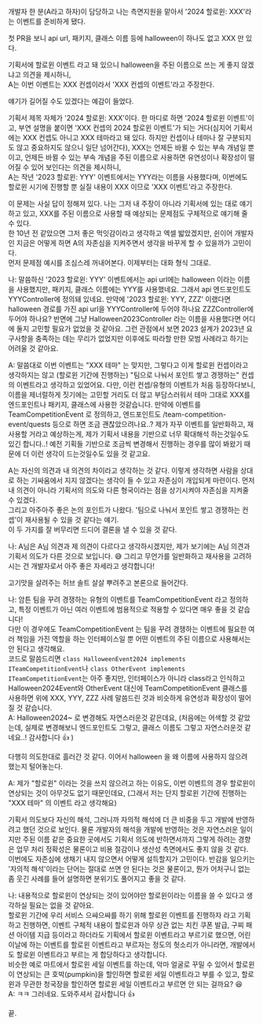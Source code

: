 개발자 한 분(A라고 하자)이 담당하고 나는 측면지원을 맡아서 '2024 할로윈: XXX'라는 이벤트를 준비하게 됐다.

첫 PR을 보니 api url, 패키지, 클래스 이름 등에 halloween이 하나도 없고 XXX 만 있다.

기획서에 할로윈 이벤트 라고 돼 있으니 halloween을 주된 이름으로 쓰는 게 좋지 않겠냐고 의견을 제시하니,  
A는 이번 이벤트는 XXX 컨셉이라서 'XXX 컨셉의 이벤트'라고 주장한다.  

얘기가 길어질 수도 있겠다는 예감이 들었다.

기획서 제목 자체가 '2024 할로윈: XXX'이다. 한 마디로 하면 '2024 할로윈 이벤트'이고, 부연 설명을 붙이면 'XXX 컨셉의 2024 할로윈 이벤트'가 되는 거다(심지어 기획서에는 XXX 컨셉도 아니고 XXX 테마라고 돼 있다. 하지만 컨셉이나 테마나 잘 구분되지도 않고 중요하지도 않으니 일단 넘어간다), XXX는 언제든 바뀔 수 있는 부속 개념일 뿐이고, 언제든 바뀔 수 있는 부속 개념을 주된 이름으로 사용하면 유연성이나 확장성이 떨어질 수 있어 보인다는 의견을 제시하니,  
A는 작년 '2023 할로윈: YYY' 이벤트에서는 YYY라는 이름을 사용했다며, 이번에도 할로윈 시기에 진행할 뿐 실질 내용이 XXX 이므로 'XXX 이벤트'라고 주장한다.  

이 문제는 사실 답이 정해져 있다. 나는 그저 내 주장이 아니라 기획서에 있는 대로 얘기하고 있고, XXX를 주된 이름으로 사용할 때 예상되는 문제점도 구체적으로 얘기해 줄 수 있다.  
한 10년 전 같았으면 그저 좋은 먹잇감이라고 생각하고 엑셀 밟았겠지만, 쉰이어 개발자인 지금은 어떻게 하면 A의 자존심을 지켜주면서 생각을 바꾸게 할 수 있을까가 고민이다.  
먼저 문제점 예시를 조심스레 꺼내어본다. 이제부터는 대화 형식 그대로.

나: 말씀하신 '2023 할로윈: YYY' 이벤트에서는 api url에는 halloween 이라는 이름을 사용했지만, 패키지, 클래스 이름에는 YYY를 사용했네요. 그래서 api 엔드포인트도 YYYController에 정의돼 있네요. 만약에 '2023 할로윈: YYY, ZZZ' 이랬다면 halloween 경로를 가진 api url을 YYYController에 두어야 하나요 ZZZController에 두어야 하나요? 반면에 그냥 Halloween2023Controller 라는 이름을 사용했다면 어디에 둘지 고민할 필요가 없었을 것 같아요. 그런 관점에서 보면 2023 설계가 2023년 요구사항을 충족하는 데는 무리가 없었지만 이후에도 따라할 만한 모범 사례라고 하기는 어려울 것 같아요.

A: 말씀대로 이번 이벤트는 "XXX 테마" 는 맞지만, 그렇다고 이게 할로윈 컨셉이라고 생각하지는 않고 (할로윈 기간에 진행하는) "팀으로 나눠서 포인트 쌓고 경쟁하는" 컨셉의 이벤트라고 생각하고 있었어요. 다만, 이런 컨셉/유형의 이벤트가 처음 등장하다보니, 이름을 제너럴하게 짓기에는 고민할 거리도 더 많고 부담스러워서 테마 그대로 XXX를 엔드포인트나 패키지, 클래스에 사용한 것같습니다. 만약에 이벤트를 TeamCompetitionEvent 로 정의하고, 엔드포인트도 /team-competition-event/quests 등으로 하면 조금 괜찮았으려나요..? 제가 자꾸 이벤트를 일반화하고, 재사용할 거라고 예상하는게, 제가 기획서 내용을 기반으로 너무 확대해석 하는것일수도 있긴 합니다..! 예전 기획들 기반으로 조금씩 변경해서 진행하는 경우를 많이 봐왔기 때문에 더 이런 생각이 드는것일수도 있을 것 같고요.

A는 자신의 의견과 내 의견의 차이라고 생각하는 것 같다. 이렇게 생각하면 사람을 상대로 하는 기싸움에서 지지 않겠다는 생각이 들 수 있고 자존심이 개입되게 마련이다. 먼저 내 의견이 아니라 기획서의 의도와 다른 형국이라는 점을 상기시켜야 자존심을 지켜줄 수 있겠다.  
그리고 아주아주 좋은 논의 포인트가 나왔다. '팀으로 나눠서 포인트 쌓고 경쟁하는 컨셉'이 재사용될 수 있을 것 같다는 얘기.  
이 두 가지를 잘 버무리면 드디어 결론을 낼 수 있을 것 같다.

나: A님은 A님 의견과 제 의견이 다르다고 생각하시겠지만, 제가 보기에는 A님 의견과 기획서 의도가 다른 것으로 보입니다. 😅 그리고 무언가를 일반화하고 재사용을 고려하시는 건 개발자로서 아주 좋은 자세라고 생각합니다!

고기맛을 살려주는 허브 솔트 살살 뿌려주고 본론으로 들어간다.

나: 암튼 팀을 꾸려 경쟁하는 유형의 이벤트를 TeamCompetitionEvent 라고 정의하고, 특정 이벤트가 아닌 여러 이벤트에 범용적으로 적용할 수 있다면 매우 좋을 것 같습니다!  
다만 이 경우에도 TeamCompetitionEvent 는 팀을 꾸려 경쟁하는 이벤트에 필요한 여러 책임을 가진 역할을 하는 인터페이스일 뿐 어떤 이벤트의 주된 이름으로 사용해서는 안 된다고 생각해요.  
코드로 말씀드리면 `class HalloweenEvent2024 implements ITeamCompetitionEvent`나 `class OtherEvent implements ITeamCompetitionEvent`는 아주 좋지만, 인터페이스가 아니라 class라고 인식하고 Halloween2024Event와 OtherEvent 대신에 TeamCompetitionEvent 클래스를 사용하면 위에 XXX, YYY, ZZZ 사례 말씀드린 것과 비슷하게 유연성과 확장성이 떨어질 것 같습니다.  
A: Halloween2024~ 로 변경해도 자연스러운것 같은데요, (처음에는 어색할 것 같았는데, 실제로 변경해보니 엔드포인트도 그렇고, 클래스 이름도 그렇고 자연스러운것 같네요..! 감사합니다 👍 )

다행히 의도한대로 흘러간 것 같다. 이어서 halloween 을 왜 이름에 사용하지 않으려 했는지 털어놓는다.

A: 제가 "할로윈" 이라는 것을 쓰지 않으려고 하는 이유도, 이번 이벤트의 경우 할로윈이 연상되는 것이 아무것도 없기 때문인데요, (그래서 저는 단지 할로윈 기간에 진행하는 "XXX 테마" 의 이벤트 라고 생각해요)

기획서 의도보다 자신의 해석, 그러니까 자의적 해석에 더 큰 비중을 두고 개발에 반영하려고 했던 것으로 보인다. 물론 개발자의 해석을 개발에 반영하는 것은 자연스러운 일이지만 주된 이름 같은 중요한 곳에서도 기획서 의도에 반하면서까지 그렇게 하려는 경향은 업무 처리 정확성은 물론이고 비용 절감이나 생산성 측면에서도 좋지 않을 것 같다.  
이번에도 자존심에 생채기 내지 않으면서 어떻게 설득할지가 고민이다. 반감을 일으키는 '자의적 해석'이라는 단어는 절대로 쓰면 안 된다는 것은 물론이고, 뭔가 어처구니 없는 좀 웃긴 사례를 들어 설명하면 분위기도 풀어지고 좋을 것 같다.

나: 내용적으로 할로윈이 연상되는 것이 있어야만 할로윈이라는 이름을 쓸 수 있다고 생각하실 필요는 없을 것 같아요.  
할로윈 기간에 우리 서비스 으쌰으쌰를 하기 위해 할로윈 이벤트를 진행하자 라고 기획하고 진행하면, 이벤트 구체적 내용이 할로윈과 아무 상관 없는 치킨 쿠폰 발급, 구찌 패션 아이템 지급 등이라고 하더라도 기획에서 할로윈 이벤트라고 부르기로 했으면, 어린이날에 하는 이벤트를 할로윈 이벤트라고 부르자는 정도의 헛소리가 아니라면, 개발에서도 할로윈 이벤트라고 부르는 게 합당하다고 생각합니다.  
비슷한 예로 마트에서 할로윈 세일 이벤트를 하는데, 악마 얼굴로 꾸밀 수 있어서 할로윈이 연상되는 큰 호박(pumpkin)을 할인하면 할로윈 세일 이벤트라고 부를 수 있고, 할로윈과 무관한 청국장을 할인하면 할로윈 세일 이벤트라고 부르면 안 되는 걸까요? 😆  
A: ㅋㅋ 그러네요. 도와주셔서 감사합니다 👍

끝.


